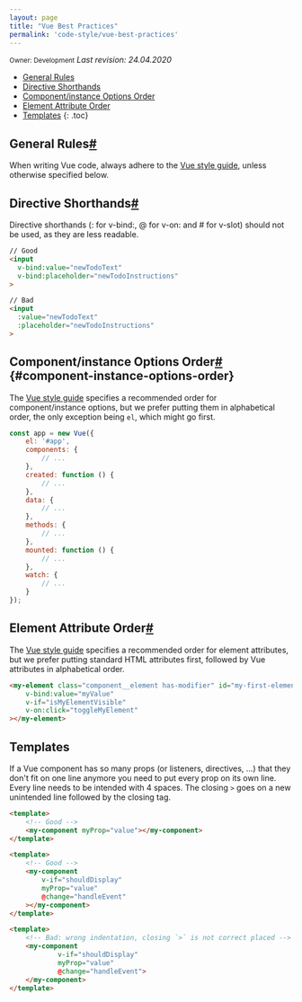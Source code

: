 ```yaml
---
layout: page
title: "Vue Best Practices"
permalink: 'code-style/vue-best-practices'
---
```

<small class="owner">Owner: Development</small> _Last revision: 24.04.2020_

- [General Rules](#general-rules)
- [Directive Shorthands](#directive-shorthands)
- [Component/instance Options Order](#component-instance-options-order)
- [Element Attribute Order](#element-attribute-order)
- [Templates](#templates)
{: .toc}
                      

## General Rules[#](#general-rules)
When writing Vue code, always adhere to the [Vue style guide](https://vuejs.org/v2/style-guide/), unless otherwise specified below.

## Directive Shorthands[#](#directive-shorthands)
Directive shorthands (: for v-bind:, @ for v-on: and # for v-slot) should not be used, as they are less readable.

```html
// Good
<input
  v-bind:value="newTodoText"
  v-bind:placeholder="newTodoInstructions"
>

// Bad
<input
  :value="newTodoText"
  :placeholder="newTodoInstructions"
>
```

## Component/instance Options Order[#](#component-instance-options-order) {#component-instance-options-order}
The [Vue style guide](https://vuejs.org/v2/style-guide/#Component-instance-options-order-recommended) specifies a recommended order for component/instance options, but we prefer putting them in alphabetical order, the only exception being ```el```, which might go first.

```javascript
const app = new Vue({
    el: '#app',
    components: {
        // ...
    },
    created: function () {
        // ...
    },
    data: {
        // ...
    },
    methods: {
        // ...
    },
    mounted: function () {
        // ...
    },
    watch: {
        // ...
    }
});
```

## Element Attribute Order[#](#element-attribute-order)
The [Vue style guide](https://vuejs.org/v2/style-guide/#Element-attribute-order-recommended) specifies a recommended order for element attributes, but we prefer putting standard HTML attributes first, followed by Vue attributes in alphabetical order.

```html
<my-element class="component__element has-modifier" id="my-first-element"
    v-bind:value="myValue"
    v-if="isMyElementVisible"
    v-on:click="toggleMyElement"
></my-element>
```

## Templates

If a Vue component has so many props (or listeners, directives, ...) that they don't fit on one line anymore you need to put every prop on its own line. Every line needs to be intended with 4 spaces. The closing ```>``` goes on a new unintended line followed by the closing tag.

```html
<template>
    <!-- Good -->
    <my-component myProp="value"></my-component>
</template>
```

```html
<template>
    <!-- Good -->
    <my-component
        v-if="shouldDisplay"
        myProp="value"
        @change="handleEvent"
    ></my-component>
</template>
```

```html
<template>
    <!-- Bad: wrong indentation, closing `>` is not correct placed -->
    <my-component
            v-if="shouldDisplay"
            myProp="value"
            @change="handleEvent">
    </my-component>
</template>
```